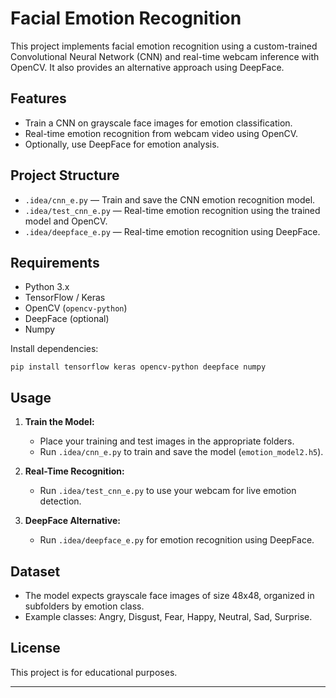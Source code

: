 
# Facial Emotion Recognition

This project implements facial emotion recognition using a custom-trained Convolutional Neural Network (CNN) and real-time webcam inference with OpenCV. It also provides an alternative approach using DeepFace.

## Features

- Train a CNN on grayscale face images for emotion classification.
- Real-time emotion recognition from webcam video using OpenCV.
- Optionally, use DeepFace for emotion analysis.

## Project Structure

- `.idea/cnn_e.py` — Train and save the CNN emotion recognition model.
- `.idea/test_cnn_e.py` — Real-time emotion recognition using the trained model and OpenCV.
- `.idea/deepface_e.py` — Real-time emotion recognition using DeepFace.

## Requirements

- Python 3.x
- TensorFlow / Keras
- OpenCV (`opencv-python`)
- DeepFace (optional)
- Numpy

Install dependencies:
```
pip install tensorflow keras opencv-python deepface numpy
```

## Usage

1. **Train the Model:**
   - Place your training and test images in the appropriate folders.
   - Run `.idea/cnn_e.py` to train and save the model (`emotion_model2.h5`).

2. **Real-Time Recognition:**
   - Run `.idea/test_cnn_e.py` to use your webcam for live emotion detection.

3. **DeepFace Alternative:**
   - Run `.idea/deepface_e.py` for emotion recognition using DeepFace.

## Dataset

- The model expects grayscale face images of size 48x48, organized in subfolders by emotion class.
- Example classes: Angry, Disgust, Fear, Happy, Neutral, Sad, Surprise.

## License

This project is for educational purposes.

---
